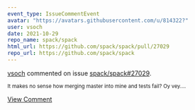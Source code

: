 ```yaml
---
event_type: IssueCommentEvent
avatar: "https://avatars.githubusercontent.com/u/814322?"
user: vsoch
date: 2021-10-29
repo_name: spack/spack
html_url: https://github.com/spack/spack/pull/27029
repo_url: https://github.com/spack/spack
---
```


<a href='https://github.com/vsoch' target='_blank'>vsoch</a> commented on issue <a href='https://github.com/spack/spack/pull/27029' target='_blank'>spack/spack#27029</a>.

<small>It makes no sense how merging master into mine and tests fail? Oy vey....</small>

<a href='https://github.com/spack/spack/pull/27029' target='_blank'>View Comment</a>